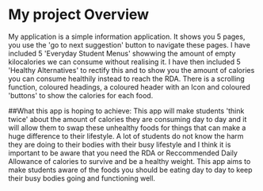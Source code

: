 # My project Overview
My application is a simple information application.
It shows you 5 pages, you use the 'go to next suggestion' button to navigate these pages.
I have included 5 'Everyday Student Menus' showwing the amount of empty kilocalories we can consume without realising it.
I have then included 5 'Healthy Alternatives' to rectify this and to show you the amount of calories you can consume healthily instead to reach the RDA.
There is a scrolling function, coloured headings, a coloured header with an Icon and coloured 'buttons' to show the calories for each food.

##What this app is hoping to achieve:
This app will make students 'think twice' about the amount of calories they are consuming day to day and it will allow them to swap these unhealthy foods for things that can make a huge difference to their lifestyle.
A lot of students do not know the harm they are doing to their bodies with their busy lifestyle and I think it is important to be aware that you need the RDA or Reccommended Daily Allowance of calories to survive and be a healthy weight.
This app aims to make students aware of the foods you should be eating day to day to keep their busy bodies going and functioning well.
